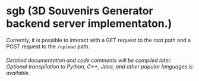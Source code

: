 # sgb (3D Souvenirs Generator backend server implementaton.)
Currently, it is possible to interact with a GET request to the root path and a POST request to the `/upload` path.

###### Detailed documentation and code comments will be compiled later. Optional transpilation to Python, C++, Java, and other popular languages ​​is available.
